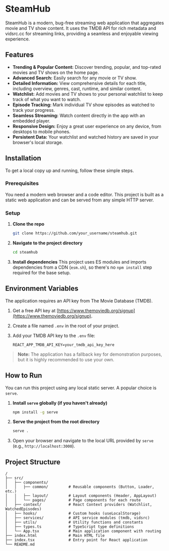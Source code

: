 # SteamHub

SteamHub is a modern, bug-free streaming web application that aggregates movie and TV show content. It uses the TMDB API for rich metadata and vidsrc.cc for streaming links, providing a seamless and enjoyable viewing experience.

## Features

- **Trending & Popular Content:** Discover trending, popular, and top-rated movies and TV shows on the home page.
- **Advanced Search:** Easily search for any movie or TV show.
- **Detailed Information:** View comprehensive details for each title, including overview, genres, cast, runtime, and similar content.
- **Watchlist:** Add movies and TV shows to your personal watchlist to keep track of what you want to watch.
- **Episode Tracking:** Mark individual TV show episodes as watched to track your progress.
- **Seamless Streaming:** Watch content directly in the app with an embedded player.
- **Responsive Design:** Enjoy a great user experience on any device, from desktops to mobile phones.
- **Persistent Data:** Your watchlist and watched history are saved in your browser's local storage.

## Installation

To get a local copy up and running, follow these simple steps.

### Prerequisites

You need a modern web browser and a code editor. This project is built as a static web application and can be served from any simple HTTP server.

### Setup

1.  **Clone the repo**
    ```sh
    git clone https://github.com/your_username/steamhub.git
    ```
2.  **Navigate to the project directory**
    ```sh
    cd steamhub
    ```
3.  **Install dependencies**
    This project uses ES modules and imports dependencies from a CDN (`esm.sh`), so there's no `npm install` step required for the base setup.

## Environment Variables

The application requires an API key from The Movie Database (TMDB).

1.  Get a free API key at [https://www.themoviedb.org/signup](https://www.themoviedb.org/signup).
2.  Create a file named `.env` in the root of your project.
3.  Add your TMDB API key to the `.env` file:

    ```
    REACT_APP_TMDB_API_KEY=your_tmdb_api_key_here
    ```

> **Note:** The application has a fallback key for demonstration purposes, but it is highly recommended to use your own.

## How to Run

You can run this project using any local static server. A popular choice is `serve`.

1.  **Install `serve` globally (if you haven't already)**
    ```sh
    npm install -g serve
    ```
2.  **Serve the project from the root directory**
    ```sh
    serve .
    ```
3.  Open your browser and navigate to the local URL provided by `serve` (e.g., `http://localhost:3000`).

## Project Structure

```
/
├── src/
│   ├── components/
│   │   ├── common/         # Reusable components (Button, Loader, etc.)
│   │   ├── layout/         # Layout components (Header, AppLayout)
│   │   └── pages/          # Page components for each route
│   ├── context/            # React Context providers (Watchlist, WatchedEpisodes)
│   ├── hooks/              # Custom hooks (useLocalStorage)
│   ├── services/           # API service modules (tmdb, vidsrc)
│   ├── utils/              # Utility functions and constants
│   ├── types.ts            # TypeScript type definitions
│   └── App.tsx             # Main application component with routing
├── index.html              # Main HTML file
├── index.tsx               # Entry point for React application
└── README.md
```